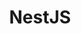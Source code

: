 ---
layout: blog
title: "NestJS"
slug: nestjs
menu: true
order: 8
description: "NestJS 관련 포스트입니다."
---
